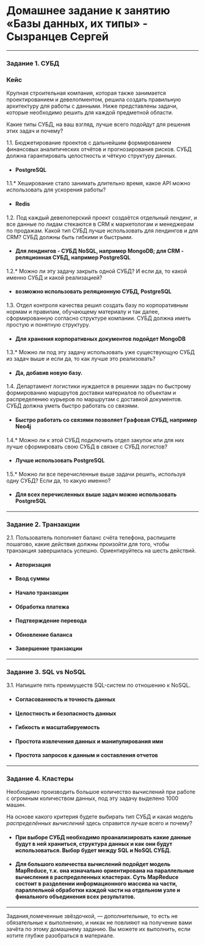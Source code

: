 # Домашнее задание к занятию «Базы данных, их типы» - Сызранцев Сергей
---

### Задание 1. СУБД

### Кейс
Крупная строительная компания, которая также занимается проектированием и девелопментом, решила создать 
правильную архитектуру для работы с данными. Ниже представлены задачи, которые необходимо решить для
каждой предметной области. 

Какие типы СУБД, на ваш взгляд, лучше всего подойдут для решения этих задач и почему? 
 
1.1. Бюджетирование проектов с дальнейшим формированием финансовых аналитических отчётов и прогнозирования рисков.
СУБД должна гарантировать целостность и чёткую структуру данных.
 - #### PostgreSQL

1.1.* Хеширование стало занимать длительно время, какое API можно использовать для ускорения работы? 
 - #### Redis

1.2. Под каждый девелоперский проект создаётся отдельный лендинг, и все данные по лидам стекаются в CRM к 
маркетологам и менеджерам по продажам. Какой тип СУБД лучше использовать для лендингов и для CRM? 
СУБД должны быть гибкими и быстрыми.
 - #### Для лендингов - СУБД NoSQL, например MongoDB; для CRM - реляционная СУБД, например PostgreSQL

1.2.* Можно ли эту задачу закрыть одной СУБД? И если да, то какой именно СУБД и какой реализацией?
 - #### возможно использовать реляционную СУБД, PostgreSQL

1.3. Отдел контроля качества решил создать базу по корпоративным нормам и правилам, обучающему материалу 
и так далее, сформированную согласно структуре компании. СУБД должна иметь простую и понятную структуру.
 - #### Для хранения корпоративных документов подойдет MongoDB

1.3.* Можно ли под эту задачу использовать уже существующую СУБД из задач выше и если да, то как лучше это 
реализовать?
 - #### Да, добавив новую базу.

1.4. Департамент логистики нуждается в решении задач по быстрому формированию маршрутов доставки материалов 
по объектам и распределению курьеров по маршрутам с доставкой документов. СУБД должна уметь быстро работать
со связями.
 - #### Быстро работать со связями позволяет Графовая СУБД, например Neo4j

1.4.* Можно ли к этой СУБД подключить отдел закупок или для них лучше сформировать свою СУБД в связке с СУБД 
логистов?
 - #### Лучше использовать PostgreSQL

1.5.* Можно ли все перечисленные выше задачи решить, используя одну СУБД? Если да, то какую именно?
 - #### Для всех перечисленных выше задач можно использовать PostgreSQL

---

### Задание 2. Транзакции

2.1. Пользователь пополняет баланс счёта телефона, распишите пошагово, какие действия должны произойти для того, чтобы 
транзакция завершилась успешно. Ориентируйтесь на шесть действий.
 - #### Авторизация
 - #### Ввод суммы
 -  #### Начало транзакции
 -  #### Обработка платежа
 -  #### Подтверждение перевода
 -  #### Обновление баланса
 -  #### Завершение транзакции

---

### Задание 3. SQL vs NoSQL

3.1. Напишите пять преимуществ SQL-систем по отношению к NoSQL. 
 - #### Согласованность и точность данных
 - #### Целостность и безопасность данных
 - #### Гибкость и масштабируемость
 - #### Простота извлечения данных и манипулирования ими
 - #### Простота запросов к данным и составления отчетов
 
---

### Задание 4. Кластеры

Необходимо производить большое количество вычислений при работе с огромным количеством данных, под эту задачу 
выделено 1000 машин. 

На основе какого критерия будете выбирать тип СУБД и какая модель *распределённых вычислений* 
здесь справится лучше всего и почему?
 - #### При выборе СУБД необходимо проанализировать какие данные будут в ней храниться, структура данных и как они будут использоваться. Выбор будет между SQL и NoSQL СУБД.
 - #### Для большого количества вычислений подойдет модель MapReduce, т.к. она изначально ориентирована на параллельные вычисления в распределенных кластерах. Суть MapReduce состоит в разделении информационного массива на части, параллельной обработки каждой части на отдельном узле и финального объединения всех результатов.

---

Задания,помеченные звёздочкой, — дополнительные, то есть не обязательные к выполнению, и никак не повлияют на получение вами зачёта по этому домашнему заданию. Вы можете их выполнить, если хотите глубже разобраться в материале.
